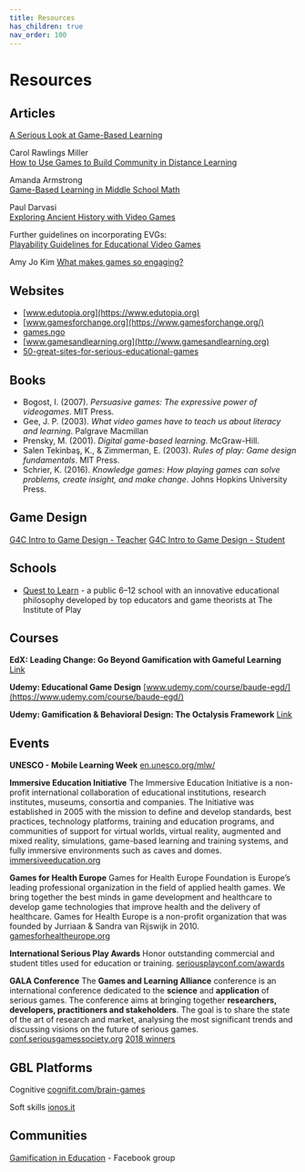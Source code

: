 ```yaml
---
title: Resources 
has_children: true
nav_order: 100
---
```

# Resources

## Articles

[A Serious Look at Game-Based Learning](https://www.edsurge.com/news/2022-10-25-a-serious-look-at-game-based-learning)

Carol Rawlings Miller  
[How to Use Games to Build Community in Distance Learning](https://www.edutopia.org/article/how-use-games-build-community-distance-learning)

Amanda Armstrong  
[Game-Based Learning in Middle School Math ](https://www.edutopia.org/article/game-based-learning-middle-school-math)

Paul Darvasi  
[Exploring Ancient History with Video Games](https://www.edutopia.org/article/exploring-ancient-history-video-games)

Further guidelines on incorporating EVGs:   
[Playability Guidelines for Educational Video Games](https://www.researchgate.net/publication/273210149_Playability_Guidelines_for_Educational_Video_Games)

Amy Jo Kim
[What makes games so engaging?](https://amyjokim.medium.com/what-makes-games-so-engaging-2a06ca3eadf1)

## Websites
- [www.edutopia.org](https://www.edutopia.org)
- [www.gamesforchange.org](https://www.gamesforchange.org/)
- [games.ngo](https://games.ngo/)
- [www.gamesandlearning.org](http://www.gamesandlearning.org)
- [50-great-sites-for-serious-educational-games](https://www.onlinecolleges.net/50-great-sites-for-serious-educational-games/)

## Books

- Bogost, I. (2007). _Persuasive games: The expressive power of videogames_. MIT Press.
- Gee, J. P. (2003). _What video games have to teach us about literacy and learning_. Palgrave Macmillan
- Prensky, M. (2001). _Digital game-based learning_. McGraw-Hill.
- Salen Tekinbaş, K., & Zimmerman, E. (2003). _Rules of play: Game design fundamentals_. MIT Press.
- Schrier, K. (2016). _Knowledge games: How playing games can solve problems, create insight, and make change_. Johns Hopkins University Press.

## Game Design
[G4C Intro to Game Design - Teacher](https://gamesforchange.org/studentchallenge/teachers-resources/)
[G4C Intro to Game Design - Student](https://gamesforchange.org/studentchallenge/student-resources/)

## Schools
- [Quest to Learn](https://www.q2l.org) - a public 6–12 school with an innovative educational philosophy developed by top educators and game theorists at The Institute of Play

## Courses
**EdX: Leading Change: Go Beyond Gamification with Gameful Learning**
[Link](https://courses.edx.org/courses/course-v1:MichiganX+GL101x+3T2018/course/)

**Udemy: Educational Game Design**
[www.udemy.com/course/baude-egd/](https://www.udemy.com/course/baude-egd/)

**Udemy: Gamification & Behavioral Design: The Octalysis Framework** 
[Link](https://www.udemy.com/course/gamification-behavioral-design-the-octalysis-framework/)

## Events

**UNESCO - Mobile Learning Week**
[en.unesco.org/mlw/](https://en.unesco.org/mlw/)

**Immersive Education Initiative**
The Immersive Education Initiative is a non-profit international collaboration of educational institutions, research institutes, museums, consortia and companies. The Initiative was established in 2005 with the mission to define and develop standards, best practices, technology platforms, training and education programs, and communities of support for virtual worlds, virtual reality, augmented and mixed reality, simulations, game-based learning and training systems, and fully immersive environments such as caves and domes. 
[immersiveeducation.org](https://immersiveeducation.org)

**Games for Health Europe**
Games for Health Europe Foundation is Europe’s leading professional organization in the field of applied health games. We bring together the best minds in game development and healthcare to develop game technologies that improve health and the delivery of healthcare. Games for Health Europe is a non-profit organization that was founded by Jurriaan & Sandra van Rijswijk in 2010.
[gamesforhealtheurope.org](https://www.gamesforhealtheurope.org)

**International Serious Play Awards**
Honor outstanding commercial and student titles used for education or training. 
[seriousplayconf.com/awards](http://seriousplayconf.com/awards)

**GALA Conference**
The **Games and Learning Alliance** conference is an international conference dedicated to the **science** and **application** of serious games.
The conference aims at bringing together **researchers, developers, practitioners and stakeholders**. The goal is to share the state of the art of research and market, analysing the most significant trends and discussing visions on the future of serious games.
[conf.seriousgamessociety.org](https://conf.seriousgamessociety.org/)
[2018 winners](https://conf.seriousgamessociety.org/compwinners2018/)

## GBL Platforms
Cognitive
[cognifit.com/brain-games](https://www.cognifit.com/brain-games)

Soft skills
[ionos.it](https://www.ionos.it/startupguide/produttivita/soft-skills/)

## Communities
[Gamification in Education](https://www.facebook.com/groups/466549617346987/) - Facebook group

